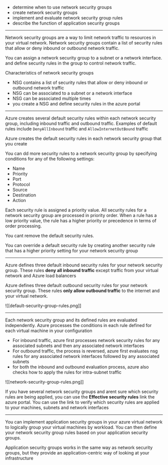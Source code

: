 
- determine when to use network security groups
- create network security groups
- implement and evaluate network security group rules
- describe the function of application security groups

---

Network security groups are a way to limit network traffic to resources in your virtual network. Network security groups contain a list of security rules that allow or deny inbound or outbound network traffic.

You can assign a network security group to a subnet or a network interface. and define security rules in the group to control network traffic.

Characteristics of network security groups
- NSG contains a list of security rules that allow or deny inbound or outbound network traffic
- NSG can be associated to a subnet or a network interface
- NSG can be associated multiple times
- you create a NSG and define security rules in the azure portal


---

Azure creates several default security rules within each network security group, including inbound traffic and outbound traffic. Examples of default rules include `DenyAllInbound` traffic and `AllowInternetOutBound` traffic

Azure creates the default security rules in each network security group that you create

You can dd more security rules to a network security group by specifying conditions for any of the following settings:
- Name
- Priority
- Port
- Protocol
- Source
- Destination
- Action

Each security rule is assigned a priority value. All security rules for a network security group are processed in priority order. When a rule has a low priority value, the rule has a higher priority or precedence in terms of order processing. 

You cant remove the default security rules.

You can override a default security rule by creating another security rule that has a higher priority setting for your network security group

---

Azure defines three default inbound security rules for your network security group. These rules **deny all inbound traffic** except traffic from your virtual network and Azure load balancers

Azure defines three default outbound security rules for your network security group. These rules **only allow outbound traffic** to the internet and your virtual network.

![[default-security-group-rules.png]]

---

Each network security group and its defined rules are evaluated independently. Azure processes the conditions in each rule defined for each virtual machine in your configuration
- For inbound traffic, azure first processes network security rules for any associated subnets and then any associated network interfaces
- For outbound traffic, the process is reversed, azure first evaluates nsg rules for any associated network interfaces followed by any associated subnets
- for both the inbound and outbound evaluation process, azure also checks how to apply the rules for intra-subnet traffic

![[network-security-group-rules.png]]


If you have several network security groups and arent sure which security rules are being applied, you can use the **Effective security rules** link the azure portal. You can use the link to verify which security rules are applied to your machines, subnets and network interfaces

---

You can implement application security groups in your azure virtual network to logically group your virtual machines by workload. You can then define your network security group rules based on your application security groups.

Application security groups works in the same way as network security groups, but they provide an application-centric way of looking at your infrastructure